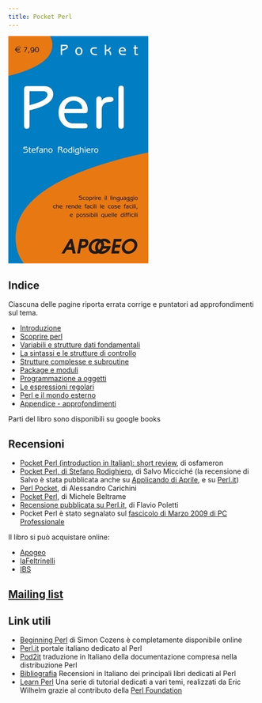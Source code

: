 ```yaml
---
title: Pocket Perl
---
```


![](/images/pocketperl/cover.jpg)

## Indice 

Ciascuna delle pagine riporta errata corrige e puntatori ad
approfondimenti sul tema.

* [Introduzione](/pocketperl/introduzione.html)     
* [Scoprire perl](/pocketperl/scoprire_perl.html)    
* [Variabili e strutture dati fondamentali](/pocketperl/variabili_e_strutture_dati_fondamentali.html)     
* [La sintassi e le strutture di controllo](/pocketperl/sintassi_e_strutture_di_controllo.html)     
* [Strutture complesse e subroutine](/pocketperl/strutture_complesse_e_subroutine.html)     
* [Package e moduli](/pocketperl/package_e_moduli.html)     
* [Programmazione a oggetti](/pocketperl/programmazione_a_oggetti.html)     
* [Le espressioni regolari](/pocketperl/espressioni_regolari.html)     
* [Perl e il mondo esterno](/pocketperl/perl_e_mondo_esterno.html)     
* [Appendice - approfondimenti](/pocketperl/appendice.html)   

Parti del libro sono disponibili su google books 

## Recensioni

* [Pocket Perl (introduction in Italian): short
  review](http://greenokapi.net/blog/2008/12/03/pocket-perl-introduction-in-italian-short-review/),
  di osfameron
* [Pocket Perl, di Stefano
  Rodighiero](http://www.nuovascicli.it/index.php?option=com_content&view=article&id=2405:pocket-perl-di-stefano-rodighiero&catid=6:libri&Itemid=43),
  di Salvo Micciché (la recensione di Salvo è stata pubblicata anche
  su [Applicando di
  Aprile](http://www.applicando.com/01NET/HP/0,1254,36_ART_97470,00.html?lw=36;4),
  e su [Perl.it](http://www.perl.it/documenti/bibliografia/41.html#2))
* [Perl
  Pocket](http://programmazione.it/index.php?entity=eitem&idItem=41351),
  di Alessandro Carichini
* [Pocket
  Perl](http://www.cattlegrid.info/blog/2009/05/pocket-perl.html), di
  Michele Beltrame
* [Recensione pubblicata su
  Perl.it](http://www.perl.it/documenti/bibliografia/41.html), di
  Flavio Poletti
* Pocket Perl è stato segnalato sul [fascicolo di Marzo 2009 di PC
  Professionale](http://www.pcprofessionale.it/sommario-032009/)

Il libro si può acquistare online:

* [Apogeo](http://www.apogeonline.com/libri/9788850327782/scheda)
* [laFeltrinelli](http://www.lafeltrinelli.it/products/9788850327782.html)
* [IBS](http://www.ibs.it/code/9788850327782/rodighiero-stefano/perl.html)

## [Mailing list](https://groups.google.com/forum/#!forum/pocketperl)

## Link utili

* [Beginning Perl](http://www.perl.org/books/beginning-perl/) di Simon
  Cozens è completamente disponibile online
* [Perl.it](http://www.perl.it/) portale italiano dedicato al Perl
* [Pod2it](http://pod2it.sourceforge.net/) traduzione in Italiano
  della documentazione compresa nella distribuzione Perl
* [Bibliografia](http://www.perl.it/documenti/bibliografia/index.html)
  Recensioni in Italiano dei principali libri dedicati al Perl
* [Learn Perl](http://learnperl.scratchcomputing.com/) Una serie di
  tutorial dedicati a vari temi, realizzati da Eric Wilhelm grazie al
  contributo della [Perl Foundation](http://www.perlfoundation.org/)
